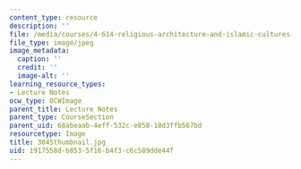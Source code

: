 ```yaml
---
content_type: resource
description: ''
file: /media/courses/4-614-religious-architecture-and-islamic-cultures-fall-2002/1917558db8535f16b4f3c6c589dde44f_3045thumbnail.jpg
file_type: image/jpeg
image_metadata:
  caption: ''
  credit: ''
  image-alt: ''
learning_resource_types:
- Lecture Notes
ocw_type: OCWImage
parent_title: Lecture Notes
parent_type: CourseSection
parent_uid: 68abeaab-4eff-532c-e858-18d3ffb567bd
resourcetype: Image
title: 3045thumbnail.jpg
uid: 1917558d-b853-5f16-b4f3-c6c589dde44f
---
```

